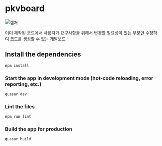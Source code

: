 # pkvboard

![캡처](https://user-images.githubusercontent.com/63381869/139162740-8bde8c4e-36ba-4a62-9e93-62e776282098.PNG)

이미 제작된 코드에서 사용자가 요구사항을 위해서 변경할 필요성이 있는 부분만 수정하여 코드를 생성할 수 있는 개발보드

## Install the dependencies
```bash
npm install
```

### Start the app in development mode (hot-code reloading, error reporting, etc.)
```bash
quasar dev
```

### Lint the files
```bash
npm run lint
```

### Build the app for production
```bash
quasar build
```
